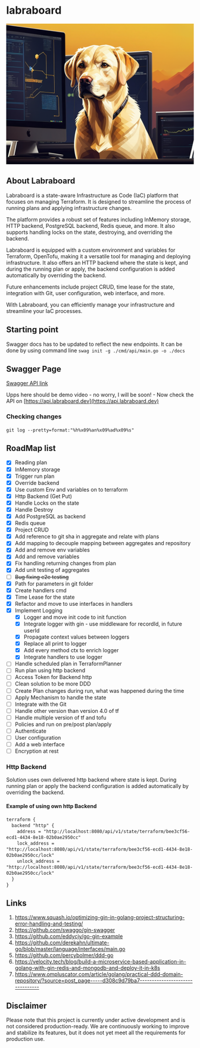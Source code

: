 # labraboard

![Labraboard](.img/logo.png)
## About Labraboard

Labraboard is a state-aware Infrastructure as Code (IaC) platform that focuses on managing Terraform. It is designed to streamline the process of running plans and applying infrastructure changes. 

The platform provides a robust set of features including InMemory storage, HTTP backend, PostgreSQL backend, Redis queue, and more. It also supports handling locks on the state, destroying, and overriding the backend.

Labraboard is equipped with a custom environment and variables for Terraform, OpenTofu, making it a versatile tool for managing and deploying infrastructure. It also offers an HTTP backend where the state is kept, and during the running plan or apply, the backend configuration is added automatically by overriding the backend.

Future enhancements include project CRUD, time lease for the state, integration with Git, user configuration, web interface, and more.

With Labraboard, you can efficiently manage your infrastructure and streamline your IaC processes. 

## Starting point

Swagger docs has to be updated to reflect the new endpoints. 
It can be done by using command line `swag init -g ./cmd/api/main.go -o ./docs`

## Swagger Page
[Swagger API link](https://api.labraboard.dev)

Upps here should be demo video - no worry, I will be soon! - Now check the API on [https://api.labraboard.dev](https://api.labraboard.dev)

### Checking changes 
`git log --pretty=format:"%h%x09%an%x09%ad%x09%s"`

## RoadMap list
- [X] Reading plan
- [X] InMemory storage
- [X] Trigger run plan
- [X] Override backend
- [X] Use custom Env and variables on to terraform
- [X] Http Backend (Get Put)
- [X] Handle Locks on the state 
- [X] Handle Destroy
- [X] Add PostgreSQL as backend
- [X] Redis queue
- [X] Project CRUD
- [x] Add reference to git sha in aggregate and relate with plans
- [x] Add mapping to decouple mapping between aggregates and repository
- [X] Add and remove env variables
- [X] Add and remove  variables
- [X] Fix handling returning changes from plan
- [X] Add unit testing of aggregates
- [ ] ~~Bug fixing e2e testing~~
- [X] Path for parameters in git folder
- [X] Create handlers cmd
- [X] Time Lease for the state
- [X] Refactor and move to use interfaces in handlers
- [X] Implement Logging
  - [X] Logger and move init code to init function
  - [X] Integrate logger with gin - use middleware for recordId, in future userId
  - [X] Propagate context values between loggers
  - [X] Replace all print to logger
  - [X] Add every method ctx to enrich logger
  - [X] Integrate handlers to use logger
- [ ] Handle scheduled plan in TerraformPlanner
- [ ] Run plan using http backend 
- [ ] Access Token for Backend http
- [ ] Clean solution to be more DDD
- [ ] Create Plan changes during run, what was happened during the time
- [ ] Apply Mechanism to handle the state
- [ ] Integrate with the Git
- [ ] Handle other version than version 4.0 of tf 
- [ ] Handle multiple version of tf and tofu
- [ ] Policies and run on pre/post plan/apply
- [ ] Authenticate
- [ ] User configuration
- [ ] Add a web interface
- [ ] Encryption at rest

### Http Backend
Solution uses own delivered http backend where state is kept. During running plan or apply the backend configuration is 
added automatically by overriding the backend. 

#### Example of using own http Backend
```hcl
terraform {
  backend "http" {
    address = "http://localhost:8080/api/v1/state/terraform/bee3cf56-ecd1-4434-8e18-02b0ae2950cc"
    lock_address = "http://localhost:8080/api/v1/state/terraform/bee3cf56-ecd1-4434-8e18-02b0ae2950cc/lock"
    unlock_address = "http://localhost:8080/api/v1/state/terraform/bee3cf56-ecd1-4434-8e18-02b0ae2950cc/lock"
  }
}
```

## Links

1. https://www.squash.io/optimizing-gin-in-golang-project-structuring-error-handling-and-testing/
2. https://github.com/swaggo/gin-swagger
3. https://github.com/eddycjy/go-gin-example
4. https://github.com/derekahn/ultimate-go/blob/master/language/interfaces/main.go
5. https://github.com/percybolmer/ddd-go
6. https://velocity.tech/blog/build-a-microservice-based-application-in-golang-with-gin-redis-and-mongodb-and-deploy-it-in-k8s
7. https://www.ompluscator.com/article/golang/practical-ddd-domain-repository/?source=post_page-----d308c9d79ba7--------------------------------

## Disclaimer

Please note that this project is currently under active development and is not considered production-ready. We are continuously working to improve and stabilize its features, but it does not yet meet all the requirements for production use.
